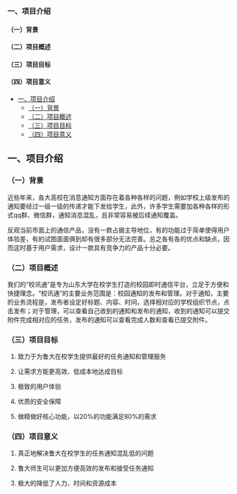 ### 一、项目介绍
#### （一）背景
#### （二）项目概述
#### （三）项目目标
#### （四）项目意义

- [一、项目介绍](#op0)
	- [（一）背景](#op1)
	- [（二）项目概述](#op2)
	- [（三）项目目标](#op3)
	- [（四）项目意义](#op4) 
	
## 一、项目介绍 <span id="op0"></span>

### （一）背景 <span id="op1"></span>

近些年来，各大高校在消息通知方面存在着各种各样的问题，例如学校上级发布的通知要经过一级一级的传递才能下发给学生，此外，许多学生需要加各种各样的形式qq群、微信群，通知消息混乱，且非常容易被后续通知覆盖。

 反观当前市面上的通信产品，没有一款占据主导地位，有的功能过于简单使得用户体验差，有的试图面面俱到却有很多部分无法完善。总之各有各的优点和缺点，因而这时基于用户需求，设计一款具有竞争力的产品十分必要。

### （二）项目概述 <span id="op2"></span>

我们的“校讯通”是专为山东大学在校学生打造的校园即时通信平台，立足于方便和快捷理念。“校讯通”的主要业务范围是：校园通知的发布和管理。对于通知，主要的业务流程是，发布者设定好标题、内容、时间，选择相对应的学校组织节点，点击发布；对于管理，可以查看自己收到的通知和发布的通知，收到的通知可以提交附件完成相对应的任务，发布的通知可以查看完成人数和查看已提交附件。

### （三）项目目标 <span id="op3"></span>

1. 致力于为鲁大在校学生提供最好的任务通知和管理服务

2. 让需求方能更高效、低成本地达成目标

3. 极致的用户体验

4. 优质的安全保障

5. 做精做好核心功能，以20%的功能满足80%的需求

### （四）项目意义 <span id="op4"></span>

1. 真正地解决鲁大在校学生的任务通知混乱低的问题

2. 鲁大师生可以更加方便高效的发布和接受任务通知

3. 极大的降低了人力、时间和资源成本


